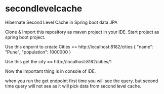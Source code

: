 # secondlevelcache
Hibernate Second Level Cache in Spring boot data JPA


Clone & Import this repository as maven project in your IDE.
Start project as spring boot project.

Use this enpoint to create Cities ==
http://localhost:8182/cities
{
    "name": "Pune",
    "population": 1000000
}

Use this get the city ==
http://localhost:8182/cities/1


Now the important thing is in console of IDE.

when you run the get endpoint first time you will see the query, but second time query will not see
as it will pick data from second level cache.
